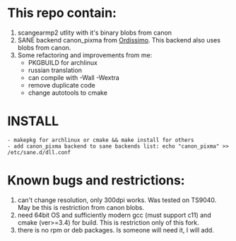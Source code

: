 # This repo contain:
1. scangearmp2 utlity with it's binary blobs from canon
1. SANE backend canon_pixma from [Ordissimo](https://github.com/Ordissimo/scangearmp2). This backend also uses blobs from canon.
1. Some refactoring and improvements from me:
    - PKGBUILD for archlinux
    - russian translation
    - can compile with -Wall -Wextra
    - remove duplicate code
    - change autotools to cmake
# INSTALL
    - makepkg for archlinux or cmake && make install for others
    - add canon_pixma backend to sane backends list: echo "canon_pixma" >> /etc/sane.d/dll.conf
# Known bugs and restrictions:
1. can't change resolution, only 300dpi works. Was tested on TS9040. May be this is restriction from canon blobs.
1. need 64bit OS and sufficiently modern gcc (must support c11) and cmake (ver>=3.4) for build. This is restriction only of this fork.
1. there is no rpm or deb packages. Is someone will need it, I will add.

